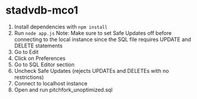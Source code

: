 # stadvdb-mco1
1. Install dependencies with `npm install`
2. Run `node app.js`
Note: Make sure to set Safe Updates off before connecting to the local instance since the SQL file requires UPDATE and DELETE statements
1. Go to Edit
2. Click on Preferences
3. Go to SQL Editor section
4. Uncheck Safe Updates (rejects UPDATEs and DELETEs with no restrictions)
5. Connect to localhost instance
6. Open and run pitchfork_unoptimized.sql